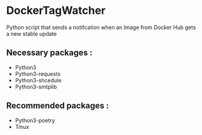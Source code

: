 # DockerTagWatcher
Python script that sends a notifcation when an Image from Docker Hub gets a new stable update


## Necessary packages :

- Python3
- Python3-requests
- Python3-shcedule
- Python3-smtplib

## Recommended packages :

- Python3-poetry
- Tmux
